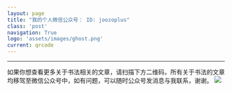 ```yaml
---
layout: page
title: "我的个人微信公众号： ID: joozoplus"
class: 'post'
navigation: True
logo: 'assets/images/ghost.png'
current: qrcode
---
```


-----------
如果你想查看更多关于书法相关的文章，请扫描下方二维码，所有关于书法的文章均移驾至微信公众号中，如有问题，可以随时公众号发消息与我联系，谢谢。
<img src="{{ site.baseurl }}/assets/images/qrcode.jpg">
